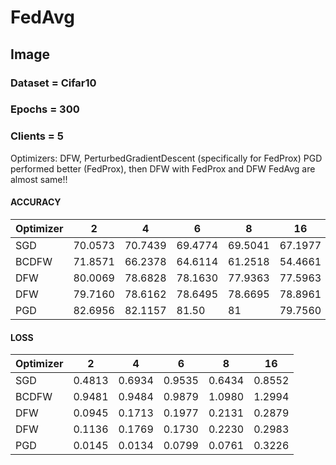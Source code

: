 # FedAvg
<h2> Image </h2>
<h3> Dataset = Cifar10 </h3>
<h3> Epochs = 300 </h3>
<h3> Clients = 5 </h3>
Optimizers: DFW, PerturbedGradientDescent (specifically for FedProx)
PGD performed better (FedProx), then DFW with FedProx and DFW FedAvg are almost same!!
<h4> ACCURACY</h4>

| Optimizer | 2 | 4 | 6 | 8 | 16 |
| --- | --- | --- | --- | --- | --- |
| SGD | 70.0573 | 70.7439 | 69.4774 | 69.5041 | 67.1977 | FedAvg |
| BCDFW | 71.8571 | 66.2378 | 64.6114 | 61.2518 | 54.4661 | FedAvg |
| DFW | 80.0069 | 78.6828 | 78.1630 | 77.9363 | 77.5963 |  FedProx |
| DFW | 79.7160 | 78.6162 | 78.6495 | 78.6695 | 78.8961 | FedProx |
| PGD | 82.6956 | 82.1157 | 81.50 | 81 | 79.7560 | FedProx |

<h4> LOSS</h4>

| Optimizer | 2 | 4 | 6 | 8 | 16 |
| --- | --- | --- | --- | --- | --- |
| SGD | 0.4813 | 0.6934 | 0.9535 | 0.6434 | 0.8552 | FedAvg  |
| BCDFW | 0.9481 | 0.9484 | 0.9879 | 1.0980 | 1.2994 | FedAvg  |
| DFW | 0.0945 | 0.1713 | 0.1977 | 0.2131 | 0.2879 | FedAvg  |
| DFW | 0.1136 | 0.1769 | 0.1730 | 0.2230 | 0.2983 | FedProx |
| PGD | 0.0145 | 0.0134 | 0.0799 | 0.0761 | 0.3226 | FedProx |


